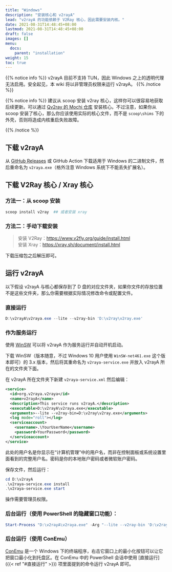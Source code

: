 ```yaml
---
title: "Windows"
description: "安装核心和 v2rayA"
lead: "v2rayA 的功能依赖于 V2Ray 核心，因此需要安装内核。"
date: 2021-08-31T14:48:45+08:00
lastmod: 2021-08-31T14:48:45+08:00
draft: false
images: []
menu:
  docs:
    parent: "installation"
weight: 15
toc: true
---
```


{{% notice info %}}
v2rayA 目前不支持 TUN，因此 Windows 之上的透明代理无法启用。安全起见，本 wiki 将以非管理员权限来运行 v2rayA。
{{% /notice %}}

{{% notice info %}}
建议从 scoop 安装 v2ray 核心，这样你可以很容易地获取后续更新。可以通过 [Qv2ray 的 Mochi 仓库](https://github.com/qv2ray/mochi) 安装核心。不过注意，如果你从 scoop 安装了核心，那么你应该使用实际的核心文件，而不是 `scoop\shims` 下的外壳，否则将造成内核重启失败故障。

{{% /notice %}}

## 下载 v2rayA

从 [GitHub Releases](https://github.com/v2rayA/v2rayA/releases) 或 GitHub Action 下载适用于 Windows 的二进制文件，然后重命名为 `v2raya.exe`（格外注意 Windows 系统下不能丢失扩展名）。

## 下载 V2Ray 核心 / Xray 核心

### 方法一：从 scoop 安装

```ps1
scoop install v2ray  ## 或者安装 xray 
```

### 方法二：手动下载安装

> 安装 V2Ray：<https://www.v2fly.org/guide/install.html>  
> 安装 Xray：<https://xray.sh/document/install.html>

下载压缩包之后解压即可。

## 运行 v2rayA

以下假设 v2rayA 与核心都保存到了 D 盘的对应文件夹，如果你文件的存放位置不是这些文件夹，那么你需要根据实际情况修改命令或配置文件。

### 直接运行

```ps1
D:\v2rayA\v2raya.exe --lite --v2ray-bin 'D:\v2ray\v2ray.exe'
```

### 作为服务运行

使用 [WinSW](https://github.com/winsw/winsw/) 可以将 v2rayA 作为服务运行并自动开机启动。

下载 WinSW（版本随意，不过 Windows 10 用户使用 `WinSW-net461.exe` 这个版本即可）的 3.x 版本，然后将其重命名为 `v2raya-service.exe` 并放入 v2rayA 所在的文件夹下面。

在 v2rayA 所在文件夹下新建 `v2raya-service.xml` 然后编辑：

```xml
<service>
  <id>org.v2raya.v2raya</id>
  <name>v2rayA</name>
  <description>This service runs v2rayA.</description>
  <executable>D:\v2rayA\v2raya.exe</executable>
  <arguments>--lite --v2ray-bin=D:\v2ray\v2ray.exe</arguments>
  <log mode="roll"></log>
  <serviceaccount>
    <username>.\YourUserName</username>
    <password>YourPassword</password>
  </serviceaccount>
</service>
```

此处的用户名是你显示在“计算机管理”中的用户名，而非在控制面板或系统设置里面看到的完整用户名。密码是你的本地账户密码或者微软账户密码。

保存文件，然后运行：

```ps1
cd D:\v2rayA
.\v2raya-service.exe install
.\v2raya-service.exe start
```

操作需要管理员权限。

### 后台运行（使用 PowerShell 的隐藏窗口功能）：

```ps1
Start-Process "D:\v2rayA\v2raya.exe" -Arg "--lite --v2ray-bin 'D:\v2ray\v2ray.exe' " -WindowStyle Hidden
```

### 后台运行（使用 ConEmu）

[ConEmu](https://conemu.github.io/) 是一个 Windows 下的终端程序，右击它窗口上的最小化按钮可以让它把窗口最小化到托盘区。在 ConEmu 中的 PowerShell 会话中使用 [直接运行]({{< ref "#直接运行" >}}) 项里面提到的命令运行 v2rayA 即可。
